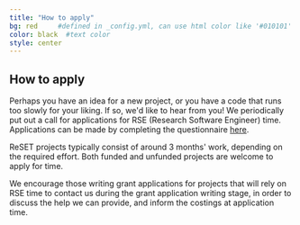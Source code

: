```yaml
---
title: "How to apply"
bg: red     #defined in _config.yml, can use html color like '#010101'
color: black  #text color
style: center
---
```


## How to apply
Perhaps you have an idea for a new project, or you have a code that runs too slowly for your liking. If so, we'd like to hear from you! We periodically put out a call for applications for RSE (Research Software Engineer) time. Applications can be made by completing the questionnaire [here](https://leicester.onlinesurveys.ac.uk/reset "Application Questionnaire").

ReSET projects typically consist of around 3 months' work, depending on the required effort. Both funded and unfunded projects are welcome to apply for time.

We encourage those writing grant applications for projects that will rely on RSE time to contact us during the grant application writing stage, in order to discuss the help we can provide, and inform the costings at application time.

